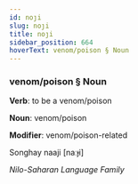 ```yaml
---
id: noȷi
slug: noȷi
title: noȷi
sidebar_position: 664
hoverText: venom/poison § Noun
---
```


### venom/poison § Noun

**Verb**: to be a venom/poison

**Noun**: venom/poison

**Modifier**: venom/poison-related

Songhay naaji [naːɟi]

*Nilo-Saharan Language Family*